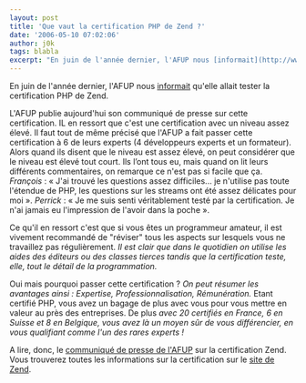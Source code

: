 ```yaml
---
layout: post
title: 'Que vaut la certification PHP de Zend ?'
date: '2006-05-10 07:02:06'
author: j0k
tags: blabla
excerpt: "En juin de l'année dernier, l'AFUP nous [informait](http://www.j0k3r.net/news-l-afup-examine-la-certification-zend-574.html) qu'elle allait tester la certification PHP de Zend.     \nL'AFUP publie aujourd'hui son communiqué de presse sur cette certification. IL en ressort que c'est une certification avec un niveau assez élevé. Il faut tout de même précisé      …"
---
```


En juin de l'année dernier, l'AFUP nous [informait](http://www.j0k3r.net/news-l-afup-examine-la-certification-zend-574.html) qu'elle allait tester la certification PHP de Zend.

L'AFUP publie aujourd'hui son communiqué de presse sur cette certification. IL en ressort que c'est une certification avec un niveau assez élevé. Il faut tout de même précisé que l'AFUP a fait passer cette certification à 6 de leurs experts (4 développeurs experts et un formateur). Alors quand ils disent que le niveau est assez élevé, on peut considérer que le niveau est élevé tout court. Ils l’ont tous eu, mais quand on lit leurs différents commentaires, on remarque ce n'est pas si facile que ça.    *François* : « J'ai trouvé les questions assez difficiles... je n'utilise pas toute l'étendue de PHP, les questions sur les streams ont été assez délicates pour moi ».   *Perrick* : « Je me suis senti véritablement testé par la certification. Je n'ai jamais eu l'impression de l'avoir dans la poche ».

Ce qu'il en ressort c'est que si vous êtes un programmeur amateur, il est vivement recommandé de &quot;réviser&quot; tous les aspects sur lesquels vous ne travaillez pas régulièrement. *Il est clair que dans le quotidien on utilise les aides des éditeurs ou des classes tierces tandis que la certification teste, elle, tout le détail de la programmation.*

Oui mais pourquoi passer cette certification ?   *On peut résumer les avantages ainsi : Expertise, Professionnalisation, Rémunération.* Etant certifié PHP, vous avez un bagage de plus avec vous pour vous mettre en valeur au près des entreprises. De plus *avec 20 certifiés en France, 6 en Suisse et 8 en Belgique, vous avez là un moyen sûr de vous différencier, en vous qualifiant comme l'un des rares experts !*

A lire, donc, le [communiqué de presse de l'AFUP](http://www.afup.org/article.php3?id_article=303) sur la certification Zend. Vous trouverez toutes les informations sur la certification sur le [site de Zend](http://www.zend.com/certification).
